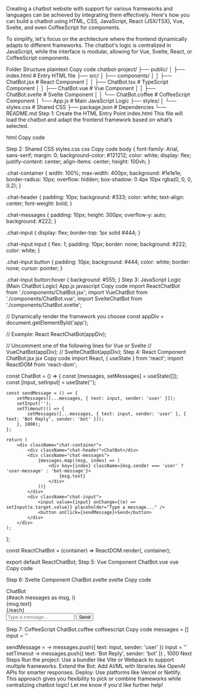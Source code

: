 Creating a chatbot website with support for various frameworks and languages can be achieved by integrating them effectively. Here's how you can build a chatbot using HTML, CSS, JavaScript, React (JSX/TSX), Vue, Svelte, and even CoffeeScript for components.

To simplify, let's focus on the architecture where the frontend dynamically adapts to different frameworks. The chatbot's logic is centralized in JavaScript, while the interface is modular, allowing for Vue, Svelte, React, or CoffeeScript components.

Folder Structure
plaintext
Copy code
chatbot-project/
├── public/
│   ├── index.html         # Entry HTML file
├── src/
│   ├── components/
│   │   ├── ChatBot.jsx    # React Component
│   │   ├── ChatBot.tsx    # TypeScript Component
│   │   ├── ChatBot.vue    # Vue Component
│   │   ├── ChatBot.svelte # Svelte Component
│   │   └── ChatBot.coffee # CoffeeScript Component
│   └── App.js             # Main JavaScript Logic
├── styles/
│   └── styles.css         # Shared CSS
├── package.json           # Dependencies
└── README.md
Step 1: Create the HTML Entry Point
index.html
This file will load the chatbot and adapt the frontend framework based on what’s selected.

html
Copy code
<!DOCTYPE html>
<html lang="en">
<head>
    <meta charset="UTF-8">
    <meta name="viewport" content="width=device-width, initial-scale=1.0">
    <title>ChatBot</title>
    <link rel="stylesheet" href="./styles/styles.css">
</head>
<body>
    <div id="app"></div>
    <script src="./src/App.js" type="module"></script>
</body>
</html>
Step 2: Shared CSS
styles.css
css
Copy code
body {
    font-family: Arial, sans-serif;
    margin: 0;
    background-color: #121212;
    color: white;
    display: flex;
    justify-content: center;
    align-items: center;
    height: 100vh;
}

.chat-container {
    width: 100%;
    max-width: 400px;
    background: #1e1e1e;
    border-radius: 10px;
    overflow: hidden;
    box-shadow: 0 4px 10px rgba(0, 0, 0, 0.2);
}

.chat-header {
    padding: 10px;
    background: #333;
    color: white;
    text-align: center;
    font-weight: bold;
}

.chat-messages {
    padding: 10px;
    height: 300px;
    overflow-y: auto;
    background: #222;
}

.chat-input {
    display: flex;
    border-top: 1px solid #444;
}

.chat-input input {
    flex: 1;
    padding: 10px;
    border: none;
    background: #222;
    color: white;
}

.chat-input button {
    padding: 10px;
    background: #444;
    color: white;
    border: none;
    cursor: pointer;
}

.chat-input button:hover {
    background: #555;
}
Step 3: JavaScript Logic (Main ChatBot Logic)
App.js
javascript
Copy code
import ReactChatBot from './components/ChatBot.jsx';
import VueChatBot from './components/ChatBot.vue';
import SvelteChatBot from './components/ChatBot.svelte';

// Dynamically render the framework you choose
const appDiv = document.getElementById('app');

// Example: React
ReactChatBot(appDiv);

// Uncomment one of the following lines for Vue or Svelte
// VueChatBot(appDiv);
// SvelteChatBot(appDiv);
Step 4: React Component
ChatBot.jsx
jsx
Copy code
import React, { useState } from 'react';
import ReactDOM from 'react-dom';

const ChatBot = () => {
    const [messages, setMessages] = useState([]);
    const [input, setInput] = useState('');

    const sendMessage = () => {
        setMessages([...messages, { text: input, sender: 'user' }]);
        setInput('');
        setTimeout(() => {
            setMessages([...messages, { text: input, sender: 'user' }, { text: 'Bot Reply', sender: 'bot' }]);
        }, 1000);
    };

    return (
        <div className="chat-container">
            <div className="chat-header">ChatBot</div>
            <div className="chat-messages">
                {messages.map((msg, index) => (
                    <div key={index} className={msg.sender === 'user' ? 'user-message' : 'bot-message'}>
                        {msg.text}
                    </div>
                ))}
            </div>
            <div className="chat-input">
                <input value={input} onChange={(e) => setInput(e.target.value)} placeholder="Type a message..." />
                <button onClick={sendMessage}>Send</button>
            </div>
        </div>
    );
};

const ReactChatBot = (container) => ReactDOM.render(<ChatBot />, container);

export default ReactChatBot;
Step 5: Vue Component
ChatBot.vue
vue
Copy code
<template>
    <div class="chat-container">
        <div class="chat-header">ChatBot</div>
        <div class="chat-messages">
            <div v-for="(msg, index) in messages" :key="index" :class="msg.sender">
                {{ msg.text }}
            </div>
        </div>
        <div class="chat-input">
            <input v-model="input" placeholder="Type a message..." />
            <button @click="sendMessage">Send</button>
        </div>
    </div>
</template>

<script>
export default {
    data() {
        return {
            messages: [],
            input: '',
        };
    },
    methods: {
        sendMessage() {
            this.messages.push({ text: this.input, sender: 'user' });
            this.input = '';
            setTimeout(() => {
                this.messages.push({ text: 'Bot Reply', sender: 'bot' });
            }, 1000);
        },
    },
};
</script>

<style scoped>
/* Add Vue-specific styling here */
</style>
Step 6: Svelte Component
ChatBot.svelte
svelte
Copy code
<script>
    let messages = [];
    let input = '';

    function sendMessage() {
        messages = [...messages, { text: input, sender: 'user' }];
        input = '';
        setTimeout(() => {
            messages = [...messages, { text: 'Bot Reply', sender: 'bot' }];
        }, 1000);
    }
</script>

<div class="chat-container">
    <div class="chat-header">ChatBot</div>
    <div class="chat-messages">
        {#each messages as msg, i}
            <div class={msg.sender === 'user' ? 'user-message' : 'bot-message'}>{msg.text}</div>
        {/each}
    </div>
    <div class="chat-input">
        <input bind:value={input} placeholder="Type a message..." />
        <button on:click={sendMessage}>Send</button>
    </div>
</div>

<style>
/* Add Svelte-specific styling */
</style>
Step 7: CoffeeScript
ChatBot.coffee
coffeescript
Copy code
messages = []
input = ''

sendMessage = ->
    messages.push({ text: input, sender: 'user' })
    input = ''
    setTimeout ->
        messages.push({ text: 'Bot Reply', sender: 'bot' })
    , 1000
Next Steps
Run the project:
Use a bundler like Vite or Webpack to support multiple frameworks.
Extend the Bot:
Add AI/ML with libraries like OpenAI APIs for smarter responses.
Deploy:
Use platforms like Vercel or Netlify.
This approach gives you flexibility to pick or combine frameworks while centralizing chatbot logic! Let me know if you'd like further help!
